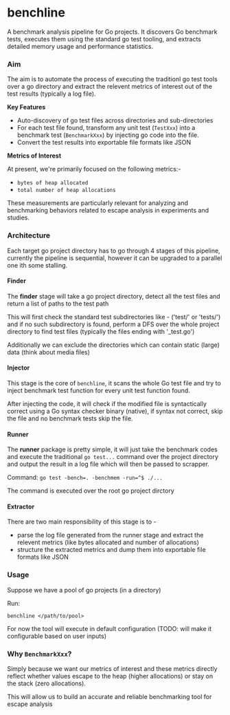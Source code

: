 # benchline
A benchmark analysis pipeline for Go projects. It discovers Go benchmark tests, executes them using the standard go test tooling, and extracts detailed memory usage and performance statistics.

### Aim

The aim is to automate the process of executing the traditionl go test tools over a go directory and extract the relevent metrics of interest out of the test results (typically a log file).

**Key Features**
- Auto-discovery of go test files across directories and sub-directories
- For each test file found, transform any unit test (`TestXxx`) into a benchmark test (`BenchmarkXxx`) by injecting go code into the file.
- Convert the test results into exportable file formats like JSON

**Metrics of Interest**

At present, we're primarily focused on the following metrics:-
- `bytes of heap allocated`
- `total number of heap allocations`

These measurements are particularly relevant for analyzing and benchmarking behaviors related to escape analysis in experiments and studies.

### Architecture

Each target go project directory has to go through 4 stages of this pipeline, currently the pipeline is sequential, however it can be upgraded to a parallel one ith some stalling.

#### Finder

The **finder** stage will take a go project directory, detect all the test files and return 
a list of paths to the test path

This will first check the standard test subdirectories like - ('test/' or 'tests/') and if no
such subdirectory is found, perform a DFS over the whole project directory to find test files
(typically the files ending with '_test.go')

Additionally we can exclude the directories which can contain static (large) data (think about 
media files)

#### Injector

This stage is the core of `benchline`, it scans the whole Go test file and try to inject benchmark test function 
for every unit test function found.

After injecting the code, it will check if the modified file is syntactically correct using a 
Go syntax checker binary (native), if syntax not correct, skip the file and no benchmark tests
skip the file.

#### Runner

The **runner** package is pretty simple, it will just take the benchmark codes and execute
the traditional `go test...` command over the project directory and output the result in a log
file which will then be passed to scrapper.

Command: `go test -bench=. -benchmem -run=^$ ./...`

The command is executed over the root go project dirctory

#### Extractor

There are two main responsibility of this stage is to -
- parse the log file generated from the runner stage and extract the relevent metrics (like bytes allocated and number of allocations)
- structure the extracted metrics and dump them into exportable file formats like JSON

### Usage

Suppose we have a pool of go projects (in a directory)

Run:
```
benchline </path/to/pool>
```

For now the tool will execute in default configuration (TODO: will make it configurable based on user inputs)

### Why `BenchmarkXxx`?

Simply because we want our metrics of interest and these metrics directly reflect whether values escape to the heap (higher allocations) or stay on the stack (zero allocations).

This will allow us to build an accurate and reliable benchmarking tool for escape analysis
